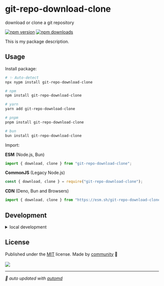 # git-repo-download-clone

download or clone a git repository

<!-- automd:badges color=yellow -->

[![npm version](https://img.shields.io/npm/v/git-repo-download-clone?color=yellow)](https://npmjs.com/package/git-repo-download-clone)
[![npm downloads](https://img.shields.io/npm/dm/git-repo-download-clone?color=yellow)](https://npmjs.com/package/git-repo-download-clone)

<!-- /automd -->

This is my package description.

## Usage

Install package:

<!-- automd:pm-install  name="git-repo-download-clone" -->

```sh
# ✨ Auto-detect
npx nypm install git-repo-download-clone

# npm
npm install git-repo-download-clone

# yarn
yarn add git-repo-download-clone

# pnpm
pnpm install git-repo-download-clone

# bun
bun install git-repo-download-clone
```

<!-- /automd -->

Import:

<!-- automd:jsimport cjs cdn name="git-repo-download-clone" imports="download,clone" -->

**ESM** (Node.js, Bun)

```js
import { download, clone } from "git-repo-download-clone";
```

**CommonJS** (Legacy Node.js)

```js
const { download, clone } = require("git-repo-download-clone");
```

**CDN** (Deno, Bun and Browsers)

```js
import { download, clone } from "https://esm.sh/git-repo-download-clone";
```

<!-- /automd -->

## Development

<details>

<summary>local development</summary>

- Clone this repository
- Install latest LTS version of [Node.js](https://nodejs.org/en/)
- Enable [Corepack](https://github.com/nodejs/corepack) using `corepack enable`
- Install dependencies using `pnpm install`
- Run interactive tests using `pnpm dev`

</details>

## License

<!-- automd:contributors license=MIT -->

Published under the [MIT](https://github.com/wyatex/git-repo-download-clone/blob/main/LICENSE) license.
Made by [community](https://github.com/wyatex/git-repo-download-clone/graphs/contributors) 💛
<br><br>
<a href="https://github.com/wyatex/git-repo-download-clone/graphs/contributors">
<img src="https://contrib.rocks/image?repo=wyatex/git-repo-download-clone" />
</a>

<!-- /automd -->

<!-- automd:with-automd -->

---

_🤖 auto updated with [automd](https://automd.unjs.io)_

<!-- /automd -->
